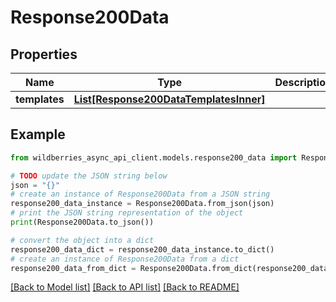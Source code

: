 # Response200Data


## Properties

Name | Type | Description | Notes
------------ | ------------- | ------------- | -------------
**templates** | [**List[Response200DataTemplatesInner]**](Response200DataTemplatesInner.md) |  | [optional] 

## Example

```python
from wildberries_async_api_client.models.response200_data import Response200Data

# TODO update the JSON string below
json = "{}"
# create an instance of Response200Data from a JSON string
response200_data_instance = Response200Data.from_json(json)
# print the JSON string representation of the object
print(Response200Data.to_json())

# convert the object into a dict
response200_data_dict = response200_data_instance.to_dict()
# create an instance of Response200Data from a dict
response200_data_from_dict = Response200Data.from_dict(response200_data_dict)
```
[[Back to Model list]](../README.md#documentation-for-models) [[Back to API list]](../README.md#documentation-for-api-endpoints) [[Back to README]](../README.md)


